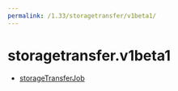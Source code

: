 ```yaml
---
permalink: /1.33/storagetransfer/v1beta1/
---
```


# storagetransfer.v1beta1



* [storageTransferJob](storageTransferJob.md)